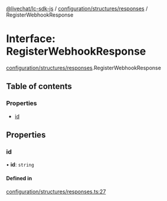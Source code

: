 [@livechat/lc-sdk-js](../README.md) / [configuration/structures/responses](../modules/configuration_structures_responses.md) / RegisterWebhookResponse

# Interface: RegisterWebhookResponse

[configuration/structures/responses](../modules/configuration_structures_responses.md).RegisterWebhookResponse

## Table of contents

### Properties

- [id](configuration_structures_responses.RegisterWebhookResponse.md#id)

## Properties

### id

• **id**: `string`

#### Defined in

[configuration/structures/responses.ts:27](https://github.com/livechat/lc-sdk-js/blob/a63b0a6/src/configuration/structures/responses.ts#L27)
